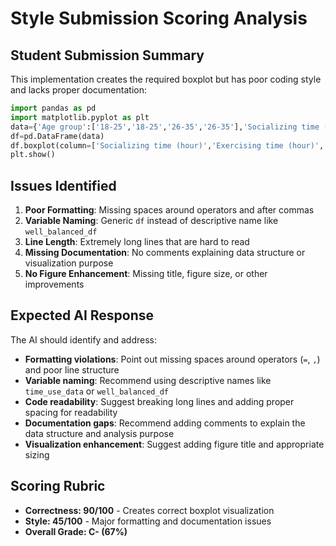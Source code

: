 # Style Submission Scoring Analysis

## Student Submission Summary

This implementation creates the required boxplot but has poor coding style and lacks proper documentation:

```python
import pandas as pd
import matplotlib.pyplot as plt
data={'Age group':['18-25','18-25','26-35','26-35'],'Socializing time (hour)':[2.5,3.0,1.5,2.0],'Exercising time (hour)':[1.0,0.5,1.2,1.1],'Sleep time (hour)':[7.0,6.5,8.0,7.5]}
df=pd.DataFrame(data)
df.boxplot(column=['Socializing time (hour)','Exercising time (hour)','Sleep time (hour)'],by='Age group')
plt.show()
```

## Issues Identified

1. **Poor Formatting**: Missing spaces around operators and after commas
2. **Variable Naming**: Generic `df` instead of descriptive name like `well_balanced_df`
3. **Line Length**: Extremely long lines that are hard to read
4. **Missing Documentation**: No comments explaining data structure or visualization purpose
5. **No Figure Enhancement**: Missing title, figure size, or other improvements

## Expected AI Response

The AI should identify and address:

- **Formatting violations**: Point out missing spaces around operators (`=`, `,`) and poor line structure
- **Variable naming**: Recommend using descriptive names like `time_use_data` or `well_balanced_df`
- **Code readability**: Suggest breaking long lines and adding proper spacing for readability
- **Documentation gaps**: Recommend adding comments to explain the data structure and analysis purpose
- **Visualization enhancement**: Suggest adding figure title and appropriate sizing

## Scoring Rubric

- **Correctness: 90/100** - Creates correct boxplot visualization
- **Style: 45/100** - Major formatting and documentation issues
- **Overall Grade: C- (67%)**
